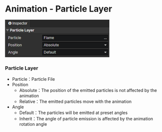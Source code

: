 # Animation - Particle Layer

![](img/animation-particle-layer-1.png)

### Particle Layer

- Particle：Particle File
- Position
  - Absolute：The position of the emitted particles is not affected by the animation
  - Relative：The emitted particles move with the animation
- Angle
  - Default：The particles will be emitted at preset angles
  - Inherit：The angle of particle emission is affected by the animation rotation angle
